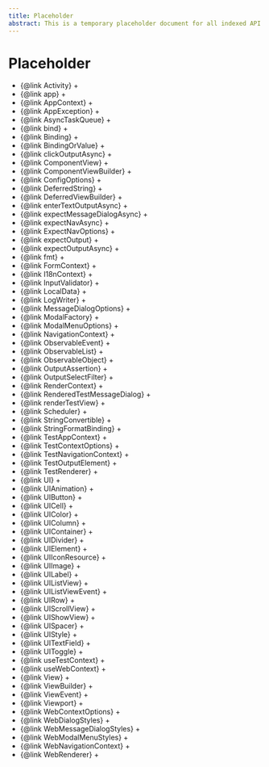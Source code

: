 ```yaml
---
title: Placeholder
abstract: This is a temporary placeholder document for all indexed API documentation.
---
```


# Placeholder

- {@link Activity} +
- {@link app} +
- {@link AppContext} +
- {@link AppException} +
- {@link AsyncTaskQueue} +
- {@link bind} +
- {@link Binding} +
- {@link BindingOrValue} +
- {@link clickOutputAsync} +
- {@link ComponentView} +
- {@link ComponentViewBuilder} +
- {@link ConfigOptions} +
- {@link DeferredString} +
- {@link DeferredViewBuilder} +
- {@link enterTextOutputAsync} +
- {@link expectMessageDialogAsync} +
- {@link expectNavAsync} +
- {@link ExpectNavOptions} +
- {@link expectOutput} +
- {@link expectOutputAsync} +
- {@link fmt} +
- {@link FormContext} +
- {@link I18nContext} +
- {@link InputValidator} +
- {@link LocalData} +
- {@link LogWriter} +
- {@link MessageDialogOptions} +
- {@link ModalFactory} +
- {@link ModalMenuOptions} +
- {@link NavigationContext} +
- {@link ObservableEvent} +
- {@link ObservableList} +
- {@link ObservableObject} +
- {@link OutputAssertion} +
- {@link OutputSelectFilter} +
- {@link RenderContext} +
- {@link RenderedTestMessageDialog} +
- {@link renderTestView} +
- {@link Scheduler} +
- {@link StringConvertible} +
- {@link StringFormatBinding} +
- {@link TestAppContext} +
- {@link TestContextOptions} +
- {@link TestNavigationContext} +
- {@link TestOutputElement} +
- {@link TestRenderer} +
- {@link UI} +
- {@link UIAnimation} +
- {@link UIButton} +
- {@link UICell} +
- {@link UIColor} +
- {@link UIColumn} +
- {@link UIContainer} +
- {@link UIDivider} +
- {@link UIElement} +
- {@link UIIconResource} +
- {@link UIImage} +
- {@link UILabel} +
- {@link UIListView} +
- {@link UIListViewEvent} +
- {@link UIRow} +
- {@link UIScrollView} +
- {@link UIShowView} +
- {@link UISpacer} +
- {@link UIStyle} +
- {@link UITextField} +
- {@link UIToggle} +
- {@link useTestContext} +
- {@link useWebContext} +
- {@link View} +
- {@link ViewBuilder} +
- {@link ViewEvent} +
- {@link Viewport} +
- {@link WebContextOptions} +
- {@link WebDialogStyles} +
- {@link WebMessageDialogStyles} +
- {@link WebModalMenuStyles} +
- {@link WebNavigationContext} +
- {@link WebRenderer} +
